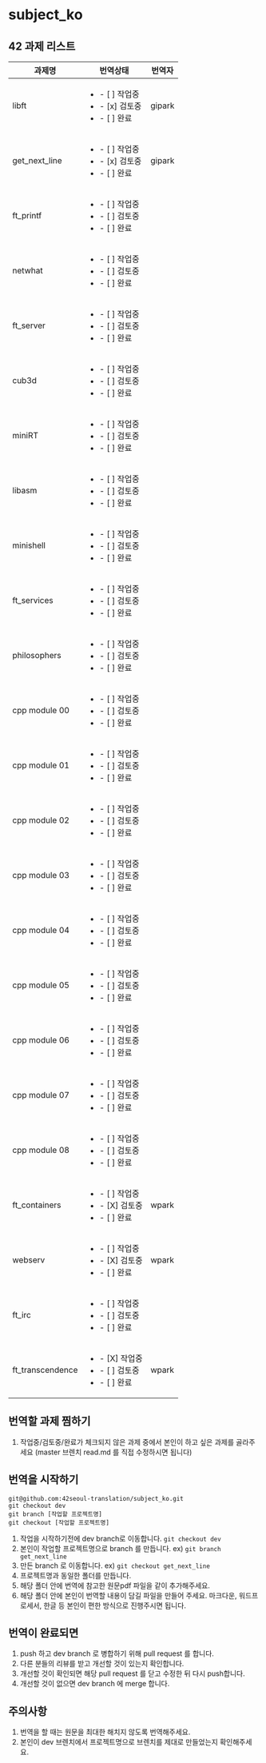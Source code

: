 # subject_ko

## 42 과제 리스트
| 과제명            | 번역상태                                                                   | 번역자   |
|------------------|----------------------------------------------------------------------------|--------|
| libft            | <ul><li>- [ ] 작업중</li><li>- [x] 검토중</li><li>- [ ] 완료</li></ul> |  gipark  |
| get_next_line    | <ul><li>- [ ] 작업중</li><li>- [x] 검토중</li><li>- [ ] 완료</li></ul> |  gipark  |
| ft_printf        | <ul><li>- [ ] 작업중</li><li>- [ ] 검토중</li><li>- [ ] 완료</li></ul> |         |
| netwhat          | <ul><li>- [ ] 작업중</li><li>- [ ] 검토중</li><li>- [ ] 완료</li></ul> |         |
| ft_server        | <ul><li>- [ ] 작업중</li><li>- [ ] 검토중</li><li>- [ ] 완료</li></ul> |         |
| cub3d            | <ul><li>- [ ] 작업중</li><li>- [ ] 검토중</li><li>- [ ] 완료</li></ul> |         |
| miniRT           | <ul><li>- [ ] 작업중</li><li>- [ ] 검토중</li><li>- [ ] 완료</li></ul> |         |
| libasm           | <ul><li>- [ ] 작업중</li><li>- [ ] 검토중</li><li>- [ ] 완료</li></ul> |         |
| minishell        | <ul><li>- [ ] 작업중</li><li>- [ ] 검토중</li><li>- [ ] 완료</li></ul> |         |
| ft_services      | <ul><li>- [ ] 작업중</li><li>- [ ] 검토중</li><li>- [ ] 완료</li></ul> |         |
| philosophers     | <ul><li>- [ ] 작업중</li><li>- [ ] 검토중</li><li>- [ ] 완료</li></ul> |         |
| cpp module 00    | <ul><li>- [ ] 작업중</li><li>- [ ] 검토중</li><li>- [ ] 완료</li></ul> |         |
| cpp module 01    | <ul><li>- [ ] 작업중</li><li>- [ ] 검토중</li><li>- [ ] 완료</li></ul> |         |
| cpp module 02    | <ul><li>- [ ] 작업중</li><li>- [ ] 검토중</li><li>- [ ] 완료</li></ul> |         |
| cpp module 03    | <ul><li>- [ ] 작업중</li><li>- [ ] 검토중</li><li>- [ ] 완료</li></ul> |         |
| cpp module 04    | <ul><li>- [ ] 작업중</li><li>- [ ] 검토중</li><li>- [ ] 완료</li></ul> |         |
| cpp module 05    | <ul><li>- [ ] 작업중</li><li>- [ ] 검토중</li><li>- [ ] 완료</li></ul> |         |
| cpp module 06    | <ul><li>- [ ] 작업중</li><li>- [ ] 검토중</li><li>- [ ] 완료</li></ul> |         |
| cpp module 07    | <ul><li>- [ ] 작업중</li><li>- [ ] 검토중</li><li>- [ ] 완료</li></ul> |         |
| cpp module 08    | <ul><li>- [ ] 작업중</li><li>- [ ] 검토중</li><li>- [ ] 완료</li></ul> |         |
| ft_containers    | <ul><li>- [ ] 작업중</li><li>- [X] 검토중</li><li>- [ ] 완료</li></ul> |  wpark  |
| webserv          | <ul><li>- [ ] 작업중</li><li>- [X] 검토중</li><li>- [ ] 완료</li></ul> |  wpark  |
| ft_irc           | <ul><li>- [ ] 작업중</li><li>- [ ] 검토중</li><li>- [ ] 완료</li></ul> |         |
| ft_transcendence | <ul><li>- [X] 작업중</li><li>- [ ] 검토중</li><li>- [ ] 완료</li></ul> |  wpark  |

## 번역할 과제 찜하기
1. 작업중/검토중/완료가 체크되지 않은 과제 중에서 본인이 하고 싶은 과제를 골라주세요 (master 브렌치 read.md 를 직접 수정하시면 됩니다)

## 번역을 시작하기
```
git@github.com:42seoul-translation/subject_ko.git
git checkout dev
git branch [작업할 프로젝트명]
git checkout [작업할 프로젝트명]
```
1. 작업을 시작하기전에 dev branch로 이동합니다. `git checkout dev`
2. 본인이 작업할 프로젝트명으로 branch 를 만듭니다. ex) `git branch get_next_line`
3. 만든 branch 로 이동합니다. ex) `git checkout get_next_line`
4. 프로젝트명과 동일한 폴더를 만듭니다.
5. 해당 폴더 안에 번역에 참고한 원문pdf 파일을 같이 추가해주세요.
5. 해당 폴더 안에 본인이 번역할 내용이 담길 파일을 만들어 주세요. 마크다운, 워드프로세서, 한글 등 본인이 편한 방식으로 진행주시면 됩니다.

## 번역이 완료되면
1. push 하고 dev branch 로 병합하기 위해 pull request 를 합니다.
2. 다른 분들의 리뷰를 받고 개선할 것이 있는지 확인합니다.
3. 개선할 것이 확인되면 해당 pull request 를 닫고 수정한 뒤 다시 push합니다.
4. 개선할 것이 없으면 dev branch 에 merge 합니다.

## 주의사항
1. 번역을 할 때는 원문을 최대한 해치지 않도록 번역해주세요.
2. 본인이 dev 브렌치에서 프로젝트명으로 브렌치를 제대로 만들었는지 확인해주세요.
